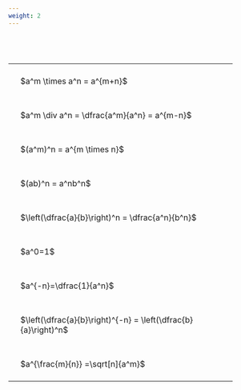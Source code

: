 ```yaml
---
weight: 2
---
```


#  
<br>
<style type="text/css">
#T_fe9cc th.col_heading {
  text-align: left;
  font-size: 1em;
}
#T_fe9cc td {
  text-align: left;
  font-size: 1em;
  padding: 1.5em;
}
#T_fe9cc_row0_col0, #T_fe9cc_row1_col0, #T_fe9cc_row2_col0, #T_fe9cc_row3_col0, #T_fe9cc_row4_col0, #T_fe9cc_row5_col0, #T_fe9cc_row6_col0, #T_fe9cc_row7_col0, #T_fe9cc_row8_col0 {
  width: 400px;
  white-space: pre-wrap;
}
</style>
<table id="T_fe9cc">
  <thead>
  </thead>
  <tbody>
    <tr>
      <td id="T_fe9cc_row0_col0" class="data row0 col0" >$a^m \times a^n = a^{m+n}$</td>
    </tr>
    <tr>
      <td id="T_fe9cc_row1_col0" class="data row1 col0" >$a^m \div a^n = \dfrac{a^m}{a^n} = a^{m-n}$</td>
    </tr>
    <tr>
      <td id="T_fe9cc_row2_col0" class="data row2 col0" >$(a^m)^n = a^{m \times n}$</td>
    </tr>
    <tr>
      <td id="T_fe9cc_row3_col0" class="data row3 col0" >$(ab)^n = a^nb^n$</td>
    </tr>
    <tr>
      <td id="T_fe9cc_row4_col0" class="data row4 col0" >$\left(\dfrac{a}{b}\right)^n = \dfrac{a^n}{b^n}$</td>
    </tr>
    <tr>
      <td id="T_fe9cc_row5_col0" class="data row5 col0" >$a^0=1$</td>
    </tr>
    <tr>
      <td id="T_fe9cc_row6_col0" class="data row6 col0" >$a^{-n}=\dfrac{1}{a^n}$</td>
    </tr>
    <tr>
      <td id="T_fe9cc_row7_col0" class="data row7 col0" >$\left(\dfrac{a}{b}\right)^{-n} = \left(\dfrac{b}{a}\right)^n$</td>
    </tr>
    <tr>
      <td id="T_fe9cc_row8_col0" class="data row8 col0" >$a^{\frac{m}{n}} =\sqrt[n]{a^m}$</td>
    </tr>
  </tbody>
</table>
